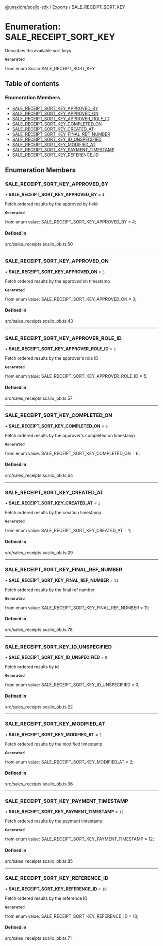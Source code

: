 [@unaxiom/scailo-sdk](../README.md) / [Exports](../modules.md) / SALE\_RECEIPT\_SORT\_KEY

# Enumeration: SALE\_RECEIPT\_SORT\_KEY

Describes the available sort keys

**`Generated`**

from enum Scailo.SALE_RECEIPT_SORT_KEY

## Table of contents

### Enumeration Members

- [SALE\_RECEIPT\_SORT\_KEY\_APPROVED\_BY](SALE_RECEIPT_SORT_KEY.md#sale_receipt_sort_key_approved_by)
- [SALE\_RECEIPT\_SORT\_KEY\_APPROVED\_ON](SALE_RECEIPT_SORT_KEY.md#sale_receipt_sort_key_approved_on)
- [SALE\_RECEIPT\_SORT\_KEY\_APPROVER\_ROLE\_ID](SALE_RECEIPT_SORT_KEY.md#sale_receipt_sort_key_approver_role_id)
- [SALE\_RECEIPT\_SORT\_KEY\_COMPLETED\_ON](SALE_RECEIPT_SORT_KEY.md#sale_receipt_sort_key_completed_on)
- [SALE\_RECEIPT\_SORT\_KEY\_CREATED\_AT](SALE_RECEIPT_SORT_KEY.md#sale_receipt_sort_key_created_at)
- [SALE\_RECEIPT\_SORT\_KEY\_FINAL\_REF\_NUMBER](SALE_RECEIPT_SORT_KEY.md#sale_receipt_sort_key_final_ref_number)
- [SALE\_RECEIPT\_SORT\_KEY\_ID\_UNSPECIFIED](SALE_RECEIPT_SORT_KEY.md#sale_receipt_sort_key_id_unspecified)
- [SALE\_RECEIPT\_SORT\_KEY\_MODIFIED\_AT](SALE_RECEIPT_SORT_KEY.md#sale_receipt_sort_key_modified_at)
- [SALE\_RECEIPT\_SORT\_KEY\_PAYMENT\_TIMESTAMP](SALE_RECEIPT_SORT_KEY.md#sale_receipt_sort_key_payment_timestamp)
- [SALE\_RECEIPT\_SORT\_KEY\_REFERENCE\_ID](SALE_RECEIPT_SORT_KEY.md#sale_receipt_sort_key_reference_id)

## Enumeration Members

### SALE\_RECEIPT\_SORT\_KEY\_APPROVED\_BY

• **SALE\_RECEIPT\_SORT\_KEY\_APPROVED\_BY** = ``4``

Fetch ordered results by the approved by field

**`Generated`**

from enum value: SALE_RECEIPT_SORT_KEY_APPROVED_BY = 4;

#### Defined in

src/sales_receipts.scailo_pb.ts:50

___

### SALE\_RECEIPT\_SORT\_KEY\_APPROVED\_ON

• **SALE\_RECEIPT\_SORT\_KEY\_APPROVED\_ON** = ``3``

Fetch ordered results by the approved on timestamp

**`Generated`**

from enum value: SALE_RECEIPT_SORT_KEY_APPROVED_ON = 3;

#### Defined in

src/sales_receipts.scailo_pb.ts:43

___

### SALE\_RECEIPT\_SORT\_KEY\_APPROVER\_ROLE\_ID

• **SALE\_RECEIPT\_SORT\_KEY\_APPROVER\_ROLE\_ID** = ``5``

Fetch ordered results by the approver's role ID

**`Generated`**

from enum value: SALE_RECEIPT_SORT_KEY_APPROVER_ROLE_ID = 5;

#### Defined in

src/sales_receipts.scailo_pb.ts:57

___

### SALE\_RECEIPT\_SORT\_KEY\_COMPLETED\_ON

• **SALE\_RECEIPT\_SORT\_KEY\_COMPLETED\_ON** = ``6``

Fetch ordered results by the approver's completed on timestamp

**`Generated`**

from enum value: SALE_RECEIPT_SORT_KEY_COMPLETED_ON = 6;

#### Defined in

src/sales_receipts.scailo_pb.ts:64

___

### SALE\_RECEIPT\_SORT\_KEY\_CREATED\_AT

• **SALE\_RECEIPT\_SORT\_KEY\_CREATED\_AT** = ``1``

Fetch ordered results by the creation timestamp

**`Generated`**

from enum value: SALE_RECEIPT_SORT_KEY_CREATED_AT = 1;

#### Defined in

src/sales_receipts.scailo_pb.ts:29

___

### SALE\_RECEIPT\_SORT\_KEY\_FINAL\_REF\_NUMBER

• **SALE\_RECEIPT\_SORT\_KEY\_FINAL\_REF\_NUMBER** = ``11``

Fetch ordered results by the final ref number

**`Generated`**

from enum value: SALE_RECEIPT_SORT_KEY_FINAL_REF_NUMBER = 11;

#### Defined in

src/sales_receipts.scailo_pb.ts:78

___

### SALE\_RECEIPT\_SORT\_KEY\_ID\_UNSPECIFIED

• **SALE\_RECEIPT\_SORT\_KEY\_ID\_UNSPECIFIED** = ``0``

Fetch ordered results by id

**`Generated`**

from enum value: SALE_RECEIPT_SORT_KEY_ID_UNSPECIFIED = 0;

#### Defined in

src/sales_receipts.scailo_pb.ts:22

___

### SALE\_RECEIPT\_SORT\_KEY\_MODIFIED\_AT

• **SALE\_RECEIPT\_SORT\_KEY\_MODIFIED\_AT** = ``2``

Fetch ordered results by the modified timestamp

**`Generated`**

from enum value: SALE_RECEIPT_SORT_KEY_MODIFIED_AT = 2;

#### Defined in

src/sales_receipts.scailo_pb.ts:36

___

### SALE\_RECEIPT\_SORT\_KEY\_PAYMENT\_TIMESTAMP

• **SALE\_RECEIPT\_SORT\_KEY\_PAYMENT\_TIMESTAMP** = ``12``

Fetch ordered results by the payment timestamp

**`Generated`**

from enum value: SALE_RECEIPT_SORT_KEY_PAYMENT_TIMESTAMP = 12;

#### Defined in

src/sales_receipts.scailo_pb.ts:85

___

### SALE\_RECEIPT\_SORT\_KEY\_REFERENCE\_ID

• **SALE\_RECEIPT\_SORT\_KEY\_REFERENCE\_ID** = ``10``

Fetch ordered results by the reference ID

**`Generated`**

from enum value: SALE_RECEIPT_SORT_KEY_REFERENCE_ID = 10;

#### Defined in

src/sales_receipts.scailo_pb.ts:71
